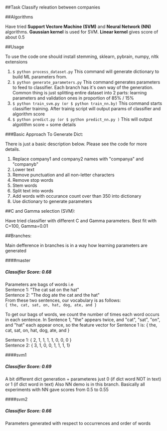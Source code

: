 ##Task
Classify releation between companies

##Algorithms

Have tried __Support Vectore Machine (SVM)__ and __Neural Network (NN)__ algorithms. __Gaussian kernel__ is used for SVM. __Linear kernel__ gives score of about 0.5

##Usage

To use the code one should install stemming, sklearn, pybrain, numpy, nltk extensions

1. ``$ python process_dataset.py``
This command will generate dictionary to build ML parameters from. 
2. ``$ python generate_parameters.py``
This command generates parameters to feed to classifier. Each branch has it's own way of the generation.
Common thing is just splitting entire dataset into 2 parts: learning parameters and validation ones in proportion of 85% / 15%
3. ``$ python train_svm.py (or $ python train_nn.by)``
This command starts classifier training. After trainig script will output params of classifier and algorithm score
4. ``$ python predict.py (or $ python predict_nn.py )``
This will output algotithm score + some details 

###Basic Approach To Generate Dict:

There is just a basic description below. Please see the code for more details.

1. Replace company1 and company2 names with "companya" and "companyb"
2. Lower text
3. Remove punctuation and all non-letter characters
4. Remove stop words
5. Stem words
6. Split text into words
7. Add words with occurance count over than 350 into dictionary
8. Use dictionary to generate parameters

##C and Gamma selection (SVM):

Have tried classifier with different C and Gamma parameters. Best fit with C=100, Gamma=0.01
 
##Branches:

Main defference in branches is in a way how learning parameters are generated

####master
#####	Classifier Score: 0.68

Parameters are bags of words i.e  
Sentence 1: "The cat sat on the hat"  
Sentence 2: "The dog ate the cat and the hat"  
From these two sentences, our vocabulary is as follows:  
``{ the, cat, sat, on, hat, dog, ate, and }``  

To get our bags of words, we count the number of times each word occurs in each sentence. In Sentence 1, "the" appears twice, and "cat", "sat", "on", and "hat" each appear once, so the feature vector for Sentence 1 is:	{ the, cat, sat, on, hat, dog, ate, and }

Sentence 1: { 2, 1, 1, 1, 1, 0, 0, 0 }  
Sentence 2: { 3, 1, 0, 0, 1, 1, 1, 1}

####svm1
#####	Classifier Score: 0.69
A bit different dict generation + parameteres just 0 (if dict word NOT in text) or 1 (if dict word in text)
Also NN demo is in this branch. Basically all experiments with NN gave scores from 0.5 to 0.55

####svm2
#####	Classifier Score: 0.66
Parameters generated with respect to occurrences and order of words	

